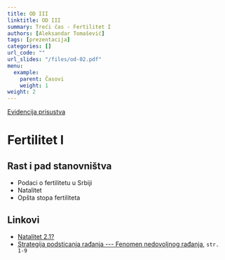 ```yaml
---
title: OD III
linktitle: OD III
summary: Treći čas - Fertilitet I
authors: [Aleksandar Tomašević]
tags: [prezentacija]
categories: []
url_code: ""
url_slides: "/files/od-02.pdf"
menu:
  example:
    parent: Časovi
    weight: 1
weight: 2
---
```


[Evidencija prisustva](https://forms.gle/t2dR6nUfJ5oPhFVT6)

# Fertilitet I

## Rast i pad stanovništva

- Podaci o fertilitetu u Srbiji
- Natalitet
- Opšta stopa fertiliteta

## Linkovi

- [Natalitet 2.1?](https://www.danas.rs/drustvo/vucic-o-natalitetu-broj-dece-po-zeni-treba-da-bude-21-a-u-srbiji-je-148/)
- [Strategija podsticanja rađanja --- Fenomen nedovoljnog rađanja](http://www.mdpp.gov.rs/doc/strategije/Strategija-podsticanja-radjanja-2018.pdf),  `str. 1-9`




